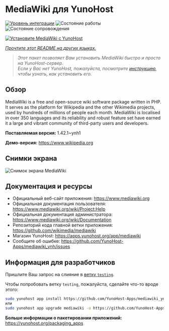 <!--
Важно: этот README был автоматически сгенерирован <https://github.com/YunoHost/apps/tree/master/tools/readme_generator>
Он НЕ ДОЛЖЕН редактироваться вручную.
-->

# MediaWiki для YunoHost

[![Уровень интеграции](https://apps.yunohost.org/badge/integration/mediawiki)](https://ci-apps.yunohost.org/ci/apps/mediawiki/)
![Состояние работы](https://apps.yunohost.org/badge/state/mediawiki)
![Состояние сопровождения](https://apps.yunohost.org/badge/maintained/mediawiki)

[![Установите MediaWiki с YunoHost](https://install-app.yunohost.org/install-with-yunohost.svg)](https://install-app.yunohost.org/?app=mediawiki)

*[Прочтите этот README на других языках.](./ALL_README.md)*

> *Этот пакет позволяет Вам установить MediaWiki быстро и просто на YunoHost-сервер.*  
> *Если у Вас нет YunoHost, пожалуйста, посмотрите [инструкцию](https://yunohost.org/install), чтобы узнать, как установить его.*

## Обзор

MediaWiki is a free and open-source wiki software package written in PHP. It serves as the platform for Wikipedia and the other Wikimedia projects, used by hundreds of millions of people each month. MediaWiki is localised in over 350 languages and its reliability and robust feature set have earned it a large and vibrant community of third-party users and developers.


**Поставляемая версия:** 1.42.1~ynh1

**Демо-версия:** <https://www.wikipedia.org>

## Снимки экрана

![Снимок экрана MediaWiki](./doc/screenshots/screenshot.png)

## Документация и ресурсы

- Официальный веб-сайт приложения: <https://www.mediawiki.org>
- Официальная документация пользователя: <https://www.mediawiki.org/wiki/Project:Help>
- Официальная документация администратора: <https://www.mediawiki.org/wiki/Documentation>
- Репозиторий кода главной ветки приложения: <https://github.com/wikimedia/mediawiki>
- Магазин YunoHost: <https://apps.yunohost.org/app/mediawiki>
- Сообщите об ошибке: <https://github.com/YunoHost-Apps/mediawiki_ynh/issues>

## Информация для разработчиков

Пришлите Ваш запрос на слияние в [ветку `testing`](https://github.com/YunoHost-Apps/mediawiki_ynh/tree/testing).

Чтобы попробовать ветку `testing`, пожалуйста, сделайте что-то вроде этого:

```bash
sudo yunohost app install https://github.com/YunoHost-Apps/mediawiki_ynh/tree/testing --debug
или
sudo yunohost app upgrade mediawiki -u https://github.com/YunoHost-Apps/mediawiki_ynh/tree/testing --debug
```

**Больше информации о пакетировании приложений:** <https://yunohost.org/packaging_apps>
